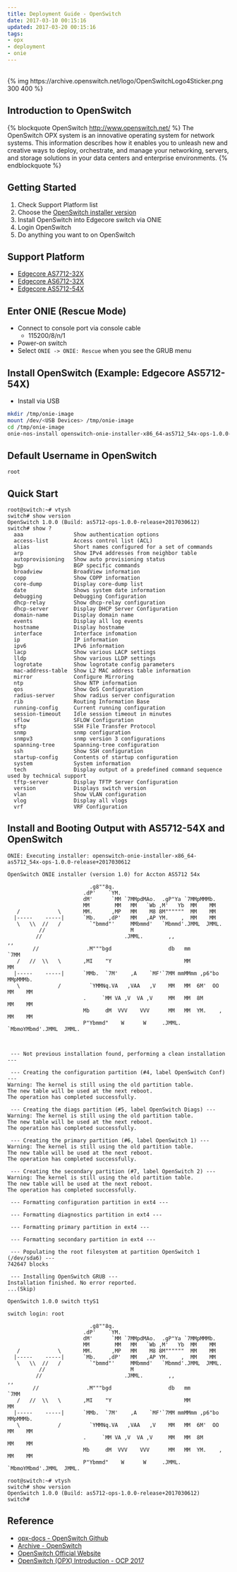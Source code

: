 ```yaml
---
title: Deployment Guide - OpenSwitch
date: 2017-03-10 00:15:16
updated: 2017-03-20 00:15:16
tags:
- opx
- deployment
- onie
---
```


<br />
{% img https://archive.openswitch.net/logo/OpenSwitchLogo4Sticker.png 300 400 %} 
<br />

## Introduction to OpenSwitch

{% blockquote OpenSwitch http://www.openswitch.net/ %}
The OpenSwitch OPX system is an innovative operating system for network systems. This information describes how it enables you to unleash new and creative ways to deploy, orchestrate, and manage your networking, servers, and storage solutions in your data centers and enterprise environments.
{% endblockquote %}

## Getting Started

1. Check Support Platform list
2. Choose the [OpenSwitch installer version][4]
3. Install OpenSwitch into Edgecore switch via ONIE
4. Login OpenSwitch
5. Do anything you want to on OpenSwitch

## Support Platform
- [Edgecore AS7712-32X][3]
- [Edgecore AS6712-32X][2]
- [Edgecore AS5712-54X][1]

## Enter ONIE (Rescue Mode)

- Connect to console port via console cable
  - 115200/8/n/1
- Power-on switch
- Select `ONIE -> ONIE: Rescue` when you see the GRUB menu

## Install OpenSwitch (Example: Edgecore AS5712-54X)

<!--more-->

- Install via USB
```bash
mkdir /tmp/onie-image
mount /dev/<USB Devices> /tmp/onie-image
cd /tmp/onie-image
onie-nos-install openswitch-onie-installer-x86_64-as5712_54x-ops-1.0.0-release+2017030612
```

## Default Username in OpenSwitch

`root`

## Quick Start
```
root@switch:~# vtysh
switch# show version
OpenSwitch 1.0.0 (Build: as5712-ops-1.0.0-release+2017030612)
switch# show ?
  aaa                Show authentication options
  access-list        Access control list (ACL)
  alias              Short names configured for a set of commands
  arp                Show IPv4 addresses from neighbor table
  autoprovisioning   Show auto provisioning status
  bgp                BGP specific commands
  broadview          BroadView information
  copp               Show COPP information
  core-dump          Display core-dump list
  date               Shows system date information
  debugging          Debugging Configuration
  dhcp-relay         Show dhcp-relay configuration
  dhcp-server        Display DHCP Server Configuration
  domain-name        Display domain name
  events             Display all log events
  hostname           Display hostname
  interface          Interface infomation
  ip                 IP information
  ipv6               IPv6 information
  lacp               Show various LACP settings
  lldp               Show various LLDP settings
  logrotate          Show logrotate config parameters
  mac-address-table  Show L2 MAC address table information
  mirror             Configure Mirroring
  ntp                Show NTP information
  qos                Show QoS Configuration
  radius-server      Show radius server configuration
  rib                Routing Information Base
  running-config     Current running configuration
  session-timeout    Idle session timeout in minutes
  sflow              SFLOW Configuration
  sftp               SSH File Transfer Protocol
  snmp               snmp configuration
  snmpv3             snmp version 3 configurations
  spanning-tree      Spanning-tree configuration
  ssh                Show SSH configuration
  startup-config     Contents of startup configuration
  system             System information
  tech               Display output of a predefined command sequence used by technical support
  tftp-server        Display TFTP Server Configuration
  version            Displays switch version
  vlan               Show VLAN configuration
  vlog               Display all vlogs
  vrf                VRF Configuration
```

## Install and Booting Output with AS5712-54X and OpenSwitch
```
ONIE: Executing installer: openswitch-onie-installer-x86_64-as5712_54x-ops-1.0.0-release+2017030612

OpenSwitch ONIE installer (version 1.0) for Accton AS5712 54x

                          .g8""8q.
                        .dP'    `YM.
                        dM'      `MM `7MMpdMAo.  .gP"Ya `7MMpMMMb.
                        MM        MM   MM   `Wb ,M'   Yb  MM    MM
   /            \       MM.      ,MP   MM    M8 8M""""""  MM    MM
  |-----    -----|      `Mb.    ,dP'   MM   ,AP YM.    ,  MM    MM
   \   \\  //   /         `"bmmd"'     MMbmmd'   `Mbmmd'.JMML  JMML.
          //                           M
         //                          .JMML.        ,,                ,,
        //               .M"""bgd                  db   mm         `7MM
   /   //  \\   \       ,MI    "Y                       MM           MM
  |-----    -----|      `MMb.  `7M'    ,A    `MF'`7MM mmMMmm ,p6"bo  MMpMMMb.
   \            /         `YMMNq.VA   ,VAA   ,V    MM   MM  6M'  OO  MM    MM
                        .     `MM VA ,V  VA ,V     MM   MM  8M       MM    MM
                        Mb     dM  VVV    VVV      MM   MM  YM.    , MM    MM
                        P"Ybmmd"    W      W     .JMML. `MbmoYMbmd'.JMML  JMML.



 --- Not previous installation found, performing a clean installation ---

 --- Creating the configuration partition (#4, label OpenSwitch Conf) ---
Warning: The kernel is still using the old partition table.
The new table will be used at the next reboot.
The operation has completed successfully.

 --- Creating the diags partition (#5, label OpenSwitch Diags) ---
Warning: The kernel is still using the old partition table.
The new table will be used at the next reboot.
The operation has completed successfully.

 --- Creating the primary partition (#6, label OpenSwitch 1) ---
Warning: The kernel is still using the old partition table.
The new table will be used at the next reboot.
The operation has completed successfully.

 --- Creating the secondary partition (#7, label OpenSwitch 2) ---
Warning: The kernel is still using the old partition table.
The new table will be used at the next reboot.
The operation has completed successfully.

 --- Formatting configuration partition in ext4 ---

 --- Formatting diagnostics partition in ext4 ---

 --- Formatting primary partition in ext4 ---

 --- Formatting secondary partition in ext4 ---

 --- Populating the root filesystem at partition OpenSwitch 1 (/dev/sda6) ---
742647 blocks

 --- Installing OpenSwitch GRUB ---
Installation finished. No error reported.
...(Skip)

OpenSwitch 1.0.0 switch ttyS1

switch login: root

                          .g8""8q.
                        .dP'    `YM.
                        dM'      `MM `7MMpdMAo.  .gP"Ya `7MMpMMMb.
                        MM        MM   MM   `Wb ,M'   Yb  MM    MM
   /            \       MM.      ,MP   MM    M8 8M""""""  MM    MM
  |-----    -----|      `Mb.    ,dP'   MM   ,AP YM.    ,  MM    MM
   \   \\  //   /         `"bmmd"'     MMbmmd'   `Mbmmd'.JMML  JMML.
          //                           M
         //                          .JMML.        ,,                ,,
        //               .M"""bgd                  db   mm         `7MM
   /   //  \\   \       ,MI    "Y                       MM           MM
  |-----    -----|      `MMb.  `7M'    ,A    `MF'`7MM mmMMmm ,p6"bo  MMpMMMb.
   \            /         `YMMNq.VA   ,VAA   ,V    MM   MM  6M'  OO  MM    MM
                        .     `MM VA ,V  VA ,V     MM   MM  8M       MM    MM
                        Mb     dM  VVV    VVV      MM   MM  YM.    , MM    MM
                        P"Ybmmd"    W      W     .JMML. `MbmoYMbmd'.JMML  JMML.

root@switch:~# vtysh
switch# show version
OpenSwitch 1.0.0 (Build: as5712-ops-1.0.0-release+2017030612)
switch#
```

## Reference
- [opx-docs - OpenSwitch Github][5]
- [Archive - OpenSwitch][4]
- [OpenSwitch Official Website][6]
- [OpenSwitch (OPX) Introduction - OCP 2017][7]

[1]: https://archive.openswitch.net/artifacts/periodic/release/ops-1.0.0-release+2017030612/as5712/
[2]: https://archive.openswitch.net/artifacts/periodic/release/ops-1.0.0-release+2017030900/as6712/
[3]: https://archive.openswitch.net/artifacts/periodic/release/ops-1.0.0-release+2017030912/as7712/
[4]: https://archive.openswitch.net/artifacts/periodic/release/
[5]: https://github.com/open-switch/opx-docs/wiki
[6]: http://www.openswitch.net/
[7]: https://www.youtube.com/watch?v=d0SjKwF8IKQ
